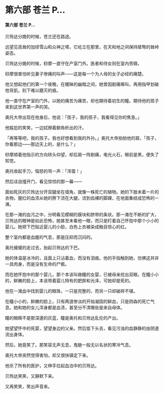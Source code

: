# 第六部 苍兰 P…

#### 第六部 苍兰 P…

贝玲达分娩的时候，苍兰还在路途。

远望见高耸的加缪雪山和众神之塔，它屹立在那里，在天和地之间保持桀骜的耸峙姿态。

贝玲达分娩的时候，桫摩一直守在产室门外。医者和侍女则在室内劳碌。

桫摩很害怕听见妻子惨痛的叫声——这是每一个为人母的女子必经的痛楚。

他又想起他们的第一个夜晚，在暧昧的幽暗之间，她曾因剧痛嘶叫，再用指甲划破他背肌，刻下难以磨灭的痕。

他一直守在产室的门外，以她的痛苦为痛苦，却也期待着初生的瞳。期待他的孩子来到这世界第一声的哭。

奥托大帝出现在他身后，他说：「孩子，我的孩子，我看得见你的焦急。」

他尴尬的笑笑，一边拭擦着额角析出的汗。

「再等等吧，我的孩子。我也好想看到我的外孙。」奥托大帝拍拍他的肩，「孩子，你看那边——那边天上的，是什么？」

桫摩顺着他指示的方向转头仰望，却后肩一阵剧痛，电光火石，眼前是黑，便失了知觉。

奥托收起手刀，恼怒的骂一声：「浑蛋！」

然后迳自撞开门，看见惊怵的那一幕——

面如死灰的贝玲达分开双腿坐在墙角，就像一株死亡的植物。她的下肢未着一片的衣物，猩红的血渍从她的胯下流在大腿，流到齿裸的脚踝，在地面集结成恐怖的一滩。

在那一滩的血污之中，分明看见模糊的膜块和脐带的条状。那一滩在不断的扩大，贝玲达的眼神是如此恐怖，她甚至未看他一眼，而只是盯着自己怀抱中那个小小的婴儿。她把下巴贴近婴儿的小脸，白色上衣被染成触目惊心的红。

整个室内都是血腥的气息，那是压抑而沉闷的。

奥托缓缓的走过去，抬起贝玲达的下巴。

她的体温是冰冷的，且面上只沾着血，而没有泪痕。他的手指触到她，彷佛这并非一具肉身，而是没有生命的尸骸。

而在她怀抱中的那个婴儿，那个本该叫做瞳的女婴，已被母亲挖出双眼。在瞳小小的，鲜嫩的脸上，本该带着婴儿特有的肥胖和光泽，可她却是死的。

他在一滩血中找到婴儿的眼珠，一只是完整的，而另一只却破碎不堪。

在瞳小小的，鲜嫩的脸上，只有两道惨淡的开始凝固的鲜血，只是阴森的死亡气息。她和她的女儿浑身都是血渍，甚至分不清哪些是来自母体。

瞳的眼睛不是那深邃的灰蓝，瞳是奥托和贝玲达乱伦的产出。

她望望怀中的死婴，望望身边的父亲。然后低下头去，看见污浊的血静静的由阴道流出身体。

然后，她竟笑了。那笑容无声无息，鬼魅一般无以名状的寒冷气息。

奥托大帝突然觉得害怕，却又很快镇定下来。

他杀了所有的医护，又伸手拉起血泊中的贝玲达。

贝玲达笑笑，又静默下来。

又再笑笑，笑出声音来。

